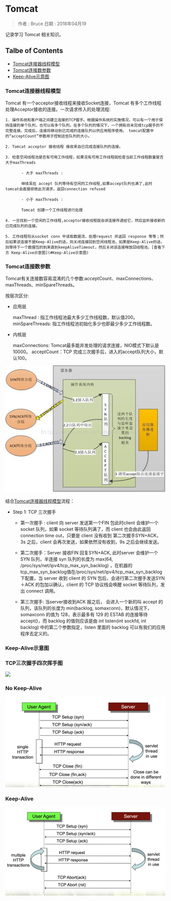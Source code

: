 # Tomcat

> 作者 : Bruce
> 日期 : 2018年04月19


记录学习 Tomcat 相关知识。

## Talbe of Contents
  - [Tomcat连接器线程模型](#Tomcat连接器线程模型)
  - [Tomcat连接数参数](#Tomcat连接数参数)
  - [Keep-Alive示意图](#Keep-Alive示意图)



### Tomcat连接器线程模型

  Tomcat 有一个acceptor接收线程来接收Socket连接，Tomcat 有多个工作线程处理Acceptor接收的连接。一次请求传入的处理流程:

    1. 操作系统和客户端之间建立连接的TCP握手。根据操作系统的实施情况，可以有一个用于保持连接的单个队列，也可以有多个队列。在多个队列的情况下，一个拥有尚未完成tcp握手的不完整连接。完成后，连接将移动到已完成的连接队列以供应用程序使用。 tomcat配置中的“acceptCount”参数用于控制这些队列的大小。
    
    2. Tomcat acceptor 接收线程 接收来自已完成连接队列的连接。
    
    3. 检查空闲线程池是否有可用工作线程，如果没有可用工作线程就检查当前工作线程数量是否大于maxThreads
        
           - 大于 maxThreads : 
           
           继续呆在 accept 队列等待有空闲的工作线程,如果accept队列也满了,此时tomcat会直接拒绝此次请求，返回connection refused
             
           - 小于 maxThreads : 
           
           Tomcat 创建一个工作线程进行处理
           
    4. 一旦找到一个空闲的工作线程,acceptor接收线程就会讲连接传递给它，然后监听接收新的已完成队列的连接。
    
    5. 工作线程将从socket conn 中读取数据流，处理request 并返回 response 等等；然后如果该连接不是Keep-Alive的话，则关闭连接回到空闲线程池，如果是Keep-Alive的话，则等待下一个数据包的到来直到keepAliveTimeout，然后关闭该连接释放回线程池。[查看下方 Keep-Alive示意图](#Keep-Alive示意图)
    
### Tomcat连接数参数    

Tomcat有关连接数容易混淆的几个参数:acceptCount、maxConnections、maxThreads、minSpareThreads。

按层次区分:
* 应用层
  
  maxThread : 指工作线程池最大多少工作线程数，默认值200。
  minSpareThreads: 指工作线程池初始化多少也即最少多少工作线程数。
  
* 内核层

  maxConnections: Tomcat最多能并发处理的请求连接，NIO模式下默认是10000。
  acceptCount：TCP 完成三次握手后，进入的accept队列大小，默认100。
  
![](/assets/244379816-5873ab2a162f4_articlex.jpeg)

结合[Tomcat连接器线程模型](#Tomcat连接器线程模型)流程：

* Step 1: TCP 三次握手


  
  * 第一次握手 : client 向 server 发送第一个FIN 包此时client 会维护一个 socket 队列，如果 socket 等待队列满了，而 client 也会由此返回 connection time out，只要是 client 没有收到 第二次握手SYN+ACK，3s 之后，client 会再次发送，如果依然没有收到，9s 之后会继续发送。
    
  * 第二次握手：Server 接收FIN 回复SYN+ACK, 此时server 会维护一个 SYN 队列，半连接 syn 队列的长度为 max(64, /proc/sys/net/ipv4/tcp_max_syn_backlog)  ，在机器的tcp_max_syn_backlog值在/proc/sys/net/ipv4/tcp_max_syn_backlog下配置，当 server 收到 client 的 SYN 包后，会进行第二次握手发送SYN＋ACK 的包加以确认，client 的 TCP 协议栈会唤醒 socket 等待队列，发出 connect 调用。
  
  * 第三次握手: 当server接收到ACK 报之后， 会进入一个新的叫 accept 的队列，该队列的长度为 min(backlog, somaxconn)，默认情况下，somaxconn 的值为 128，表示最多有 129 的 ESTAB 的连接等待 accept()，而 backlog 的值则应该是由 int listen(int sockfd, int backlog) 中的第二个参数指定，listen 里面的 backlog 可以有我们的应用程序去定义的。
  
  

### Keep-Alive示意图

### TCP三次握手四次挥手图

 ![](https://camo.githubusercontent.com/289b75e598a895c61fd8330f83864dc062e8fd36/687474703a2f2f636f6f6c7368656c6c2e636e2f2f77702d636f6e74656e742f75706c6f6164732f323031342f30352f7463705f6f70656e5f636c6f73652e6a7067)

### No Keep-Alive

![](/assets/no-keep-alive.png)

### Keep-Alive

![](/assets/keep-alive.png)
    
    
    
    
    
    